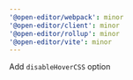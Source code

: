 ```yaml
---
'@open-editor/webpack': minor
'@open-editor/client': minor
'@open-editor/rollup': minor
'@open-editor/vite': minor
---
```


Add `disableHoverCSS` option
